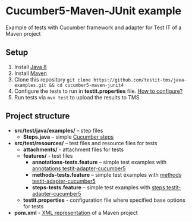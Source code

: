 # Cucumber5-Maven-JUnit example
Example of tests with Cucumber framework and adapter for Test IT of a Maven project

## Setup

1. Install [Java 8](https://www.oracle.com/java/technologies/javase/javase8-archive-downloads.html)
2. Install [Maven](https://maven.apache.org/download.cgi)
3. Clone this repository `git clone https://github.com/testit-tms/java-examples.git && cd cucumber5-maven-junit4`
4. Configure the tests to run in **testit.properties** file. [How to configure?](https://github.com/testit-tms/adapters-java/tree/main/testit-adapter-cucumber5#configuration)
5. Run tests via `mvn test` to upload the results to TMS

## Project structure

* **src/test/java/examples/** – step files
    * **Steps.java** – simple [Cucumber steps](https://docs.cucumber.io/docs/cucumber/api/?lang=java#steps)
* **src/test/resources/** – test files and resource files for tests
    * **attachments/** - attachment files for tests
    * **features/** - test files
        * **annotations-tests.feature** – simple test examples with [annotations testit-adapter-cucumber5](https://github.com/testit-tms/adapters-java/tree/main/testit-adapter-cucumber5#tags)
        * **methods-tests.feature** – simple test examples with [methods testit-adapter-cucumber5](https://github.com/testit-tms/adapters-java/tree/main/testit-adapter-cucumber5#tags)
        * **steps-tests.feature** – simple test examples with [steps testit-adapter-cucumber5](https://github.com/testit-tms/adapters-java/tree/main/testit-adapter-cucumber5#tags)
    * **testit.properties** - configuration file where specified base options for tests
* **pom.xml** - [XML representation](https://maven.apache.org/pom.html) of a Maven project
